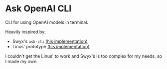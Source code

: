 # Ask OpenAI CLI

CLI for using OpenAI models in terminal.

Heavily inspired by:
* Swyx's `ask-cli` [(his implementation)](https://github.com/sw-yx/ask-cli)
* Linus' prototype [(his implementation)](https://gist.github.com/thesephist/28786aa80ac6e26241116c5ed2be97ca)

I couldn't get the Linus' to work and Swyx's is too complex for my needs, so I made my own.


